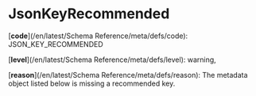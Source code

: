 # JsonKeyRecommended

[**code**](/en/latest/Schema Reference/meta/defs/code): JSON_KEY_RECOMMENDED

[**level**](/en/latest/Schema Reference/meta/defs/level): warning,

[**reason**](/en/latest/Schema Reference/meta/defs/reason): The metadata object listed below is missing a recommended key.